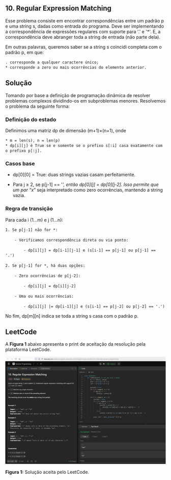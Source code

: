 ## 10. Regular Expression Matching

Esse problema consiste em encontrar correspondências entre um padrão p e uma string s, dadas como entrada do programa. Deve ser implementando a correspondência de expressões regulares com suporte para '.' e '*'. E, a correspondência deve abranger toda a string de entrada (não parte dela).

Em outras palavras, queremos saber se a string s coincidi completa com o padrão p, em que:

    . corresponde a qualquer caractere único;
    * corresponde a zero ou mais ocorrências do elemento anterior.

## Solução

Tomando por base a definição de programação dinâmica de resolver problemas complexos dividindo-os em subproblemas menores. Resolvemos o problema da seguinte forma:

### Definição do estado

Definimos uma matriz dp de dimensão (m+1)×(n+1), onde

    * m = len(s), n = len(p)
    * dp[i][j] é True se e somente se o prefixo s[:i] casa exatamente com o prefixo p[:j].

### Casos base

* dp[0][0] = True: duas strings vazias casam perfeitamente.

* Para j ≥ 2, se p[j-1] == '*', então dp[0][j] = dp[0][j-2]. Isso permite que um par “x*” seja interpretado como zero ocorrências, mantendo a string vazia.

### Regra de transição

Para cada i (1…m) e j (1…n):

    1. Se p[j-1] não for *:

        - Verificamos correspondência direta ou via ponto:

            - dp[i][j] = dp[i-1][j-1] e (s[i-1] == p[j-1] ou p[j-1] == '.')

    2. Se p[j-1] for *, há duas opções:

        - Zero ocorrências de p[j-2]:

            - dp[i][j] = dp[i][j-2]

        - Uma ou mais ocorrências:

            - dp[i][j] |= dp[i-1][j] e (s[i-1] == p[j-2] ou p[j-2] == '.')

No fim, dp[m][n] indica se toda a string s casa com o padrão p.


## LeetCode

A **Figura 1** abaixo apresenta o print de aceitação da resolução pela plataforma LeetCode.

![Figura 1: Aceitação da solução proposta pelo LeetCode](../assets/LC10.png)

**Figura 1:** Solução aceita pelo LeetCode.
